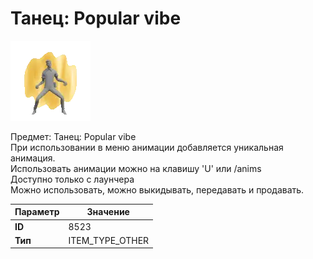 # Танец: Popular vibe

![Item Image](../img/8523.webp?raw=true)

Предмет: Танец: Popular vibe<br>При использовании в меню анимации добавляется уникальная анимация.<br>Использовать анимации можно на клавишу 'U' или /anims<br>Доступно только с лаунчера<br>Можно использовать, можно выкидывать, передавать и продавать.


| Параметр | Значение |
|----------|----------|
| **ID** | 8523 |
| **Тип** | ITEM_TYPE_OTHER |

